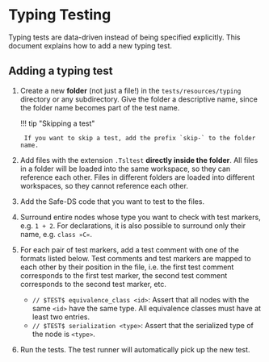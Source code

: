 # Typing Testing

Typing tests are data-driven instead of being specified explicitly. This document explains how to add a new typing
test.

## Adding a typing test

1. Create a new **folder** (not just a file!) in the `tests/resources/typing` directory or any subdirectory. Give the
   folder a descriptive name, since the folder name becomes part of the test name.

   !!! tip "Skipping a test"

        If you want to skip a test, add the prefix `skip-` to the folder name.

2. Add files with the extension `.Tsltest` **directly inside the folder**. All files in a folder will be loaded into the
   same workspace, so they can reference each other. Files in different folders are loaded into different workspaces, so
   they cannot reference each other.
3. Add the Safe-DS code that you want to test to the files.
4. Surround entire nodes whose type you want to check with test markers, e.g. `1 + 2`. For declarations, it is also
   possible to surround only their name, e.g. `class »C«`.
5. For each pair of test markers, add a test comment with one of the formats listed below. Test comments and test
   markers are mapped to each other by their position in the file, i.e. the first test comment corresponds to the first
   test marker, the second test comment corresponds to the second test marker, etc.
    * `// $TEST$ equivalence_class <id>`: Assert that all nodes with the same `<id>` have the same type. All equivalence
      classes must have at least two entries.
    * `// $TEST$ serialization <type>`: Assert that the serialized type of the node is `<type>`.
6. Run the tests. The test runner will automatically pick up the new test.
